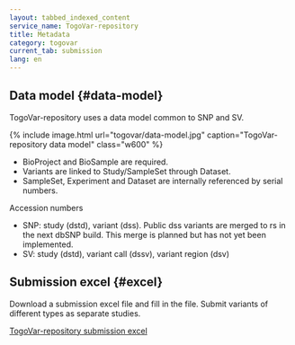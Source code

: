 ```yaml
---
layout: tabbed_indexed_content
service_name: TogoVar-repository
title: Metadata
category: togovar
current_tab: submission
lang: en
---
```


## Data model {#data-model}

TogoVar-repository uses a data model common to SNP and SV.

{% include image.html url="togovar/data-model.jpg" caption="TogoVar-repository data model" class="w600" %}

* BioProject and BioSample are required.
* Variants are linked to Study/SampleSet through Dataset.
* SampleSet, Experiment and Dataset are internally referenced by serial numbers.

Accession numbers
* SNP: study (dstd), variant (dss). Public dss variants are merged to rs in the next dbSNP build. This merge is planned but has not yet been implemented.
* SV: study (dstd), variant call (dssv), variant region (dsv)

## Submission excel {#excel}

Download a submission excel file and fill in the file. 
Submit variants of different types as separate studies.  

[TogoVar-repository submission excel](https://github.com/ddbj/togovar-repository/raw/main/submission_excel/TogoVar_v1.4.xlsx)

